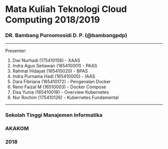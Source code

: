# Mata Kuliah Teknologi Cloud Computing 2018/2019
### DR. Bambang Purnomosidi D. P. (@bambangpdp)
---
Presenter:
1. Dwi Nurhadi (175410156) - XAAS
2. Indra Agus Setiawan (165410001) - PAAS
3. Rahmat Hidayat (165410020) - BPAS
4. Indra Purnama Hadi (165410005) - IAAS
5. Dara Fibriana (165410172) - Pengenalan Docker
6. Reno Faizal M (16510003) - Docker Compose
7. Elsa Yunia (165410019) - Overview Kubernetes
8. Nur Rochim (175410126) - Kubernetes Fundamental
---
### Sekolah Tinggi Manajemen Informatika
### AKAKOM
### 2018
